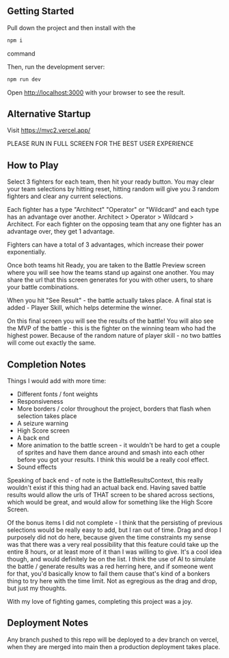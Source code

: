 ## Getting Started
Pull down the project and then install with the 
```bash
npm i
```
command

Then, run the development server:

```bash
npm run dev
```

Open [http://localhost:3000](http://localhost:3000) with your browser to see the result.

## Alternative Startup

Visit https://mvc2.vercel.app/

PLEASE RUN IN FULL SCREEN FOR THE BEST USER EXPERIENCE

## How to Play

Select 3 fighters for each team, then hit your ready button.  You may clear your team selections by hitting reset, hitting random will give you 3 random fighters and clear any current selections.

Each fighter has a type "Architect" "Operator" or "Wildcard" and each type has an advantage over another.  Architect > Operator > Wildcard > Architect.  For each fighter on the opposing team that any one fighter has an advantage over, they get 1 advantage.

Fighters can have a total of 3 advantages, which increase their power exponentially. 

Once both teams hit Ready, you are taken to the Battle Preview screen where you will see how the teams stand up against one another.  You may share the url that this screen generates for you with other users, to share your battle combinations.

When you hit "See Result" - the battle actually takes place.  A final stat is added - Player Skill, which helps determine the winner.

On this final screen you will see the results of the battle!  You will also see the MVP of the battle - this is the fighter on the winning team who had the highest power.  Because of the random nature of player skill - no two battles will come out exactly the same.


## Completion Notes

Things I would add with more time:
- Different fonts / font weights
- Responsiveness
- More borders / color throughout the project, borders that flash when selection takes place
- A seizure warning
- High Score screen
- A back end
- More animation to the battle screen - it wouldn't be hard to get a couple of sprites and have them dance around and smash into each other before you got your results.  I think this would be a really cool effect.
- Sound effects

Speaking of back end - of note is the BattleResultsContext, this really wouldn't exist if this thing had an actual back end.  Having saved battle results would allow the urls of THAT screen to be shared across sections, which would be great, and would allow for something like the High Score Screen.

Of the bonus items I did not complete - I think that the persisting of previous selections would be really easy to add, but I ran out of time.  Drag and drop I purposely did not do here, because given the time constraints my sense was that there was a very real possibility that this feature could take up the entire 8 hours, or at least more of it than I was willing to give.  It's a cool idea though, and would definitely be on the list. I think the use of AI to simulate the battle / generate results was a red herring here, and if someone went for that, you'd basically know to fail them cause that's kind of a bonkers thing to try here with the time limit.  Not as egregious as the drag and drop, but just my thoughts.

With my love of fighting games, completing this project was a joy.  

## Deployment Notes

Any branch pushed to this repo will be deployed to a dev branch on vercel, when they are merged into main then a production deployment takes place.  
